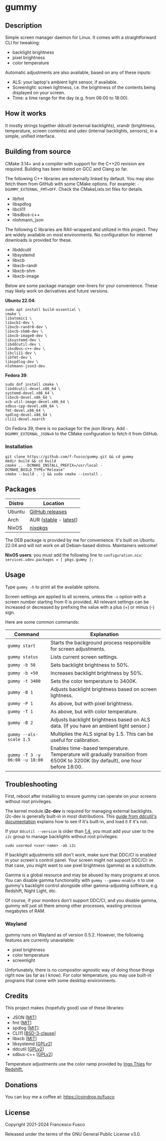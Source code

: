 # gummy

## Description

Simple screen manager daemon for Linux. It comes with a straightforward CLI for tweaking:
- backlight brightness
- pixel brightness
- color temperature

Automatic adjustments are also available, based on any of these inputs:

- ALS: your laptop's ambient light sensor, if available.
- Screenlight: screen lightness, i.e. the brightness of the contents being displayed on your screen.
- Time: a time range for the day (e.g. from 06:00 to 18:00).

## How it works

It mostly strings together ddcutil (external backlights), xrandr (brightness, temperature, screen contents) and udev (internal backlights, sensors), in a simple, unified interface.

## Building from source

CMake 3.14+ and a compiler with support for the C++20 revision are required. Building has been tested on GCC and Clang so far.

The following C++ libraries are externally linked by default. You may also fetch them from GitHub with some CMake options. For example: `-DGUMMY_EXTERNAL_FMT=OFF`. Check the CMakeLists.txt files for details.

- libfmt
- libspdlog
- libcli11
- libsdbus-c++
- nlohmann_json

The following C libraries are RAII-wrapped and utilized in this project. They are widely available on most environments. No configuration for internet downloads is provided for these.

- libddcutil
- libsystemd
- libxcb
- libxcb-randr
- libxcb-shm
- libxcb-image

Below are some package manager one-liners for your convenience. These may likely work on derivatives and future versions.

**Ubuntu 22.04**:

```
sudo apt install build-essential \
cmake \
libatomic1 \
libxcb1-dev \
libxcb-randr0-dev \
libxcb-shm0-dev \
libxcb-image0-dev \
libsystemd-dev \
libddcutil-dev \
libsdbus-c++-dev \
libcli11-dev \
libfmt-dev \
libspdlog-dev \
nlohmann-json3-dev
```

**Fedora 39**: 
```
sudo dnf install cmake \
libddcutil-devel.x86_64 \
systemd-devel.x86_64 \
libxcb-devel.x86_64 \
xcb-util-image-devel.x86_64 \
sdbus-cpp-devel.x86_64 \
fmt-devel.x86_64 \
spdlog-devel.x86_64 \
cli11-devel.noarch
```

On Fedora 39, there is no package for the json library. Add `-DGUMMY_EXTERNAL_JSON=0` to the CMake configuration to fetch it from GitHub.

### Installation

```
git clone https://github.com/f-fusco/gummy.git && cd gummy
mkdir build && cd build
cmake .. -DCMAKE_INSTALL_PREFIX=/usr/local -DCMAKE_BUILD_TYPE="Release"
cmake --build . -j && sudo cmake --install .
```

## Packages

| Distro | Location |
|---------|--------|
| Ubuntu | [GitHub releases](https://github.com/Fushko/gummy/releases/latest) |
| Arch    | AUR ([stable](https://aur.archlinux.org/packages/gummy/) - [latest](https://aur.archlinux.org/packages/gummy-git/)) |
| NixOS   | [nixpkgs](https://search.nixos.org/packages?channel=unstable&show=gummy&query=gummy) |

The DEB package is provided by me for convenience. It's built on Ubuntu 22.04 and will not work on all Debian-based distros. Maintainers welcome!

**NixOS users**: you must add the following line to `configuration.nix`: `services.udev.packages = [ pkgs.gummy ];`

## Usage

Type `gummy -h` to print all the available options.

Screen settings are applied to all screens, unless the `-s` option with a screen number starting from 0 is provided.
All relevant settings can be increased or decreased by prefixing the value with a plus (+) or minus (-) sign.

Here are some common commands:

| Command | Explanation |
|---------|--------|
| `gummy start`   | Starts the background process responsible for screen adjustments. |
| `gummy status`   | Lists current screen settings. |
| `gummy -b 50`   | Sets backlight brightness to 50%. |
| `gummy -b +50`  | Increases backlight brightness by 50%. |
| `gummy -t 3400` | Sets the color temperature to 3400K. |
| `gummy -B 1`    | Adjusts backlight brightness based on screen lightness. |
| `gummy -P 1`    | As above, but with pixel brightness. |
| `gummy -T 1`    | As above, but with color temperature. |
| `gummy -B 2`    | Adjusts backlight brightness based on ALS data. (If you have an ambient light sensor.) |
| `gummy --als-scale 1.5` | Multiplies the ALS signal by 1.5. This can be useful for calibration. |
| `gummy -T 3 -y 06:00 -u 18:00` | Enables time-based temperature. Temperature will gradually transition from 6500K to 3200K (by default), one hour before 18:00. |

## Troubleshooting

First, reboot after installing to ensure gummy can operate on your screens without root privileges.

The kernel module **i2c-dev** is required for managing external backlights. i2c-dev is generally built-in in most distributions. This [guide from ddcutil's documentation](https://www.ddcutil.com/kernel_module/) explains how to see if it's built-in, and load it if it's not.

If your `ddcutil --version` is older than [1.4](https://www.ddcutil.com/release_notes/#i2c-device-permissions-simplified), you must add your user to the `i2c` group to manage backlights without root privileges:

`sudo usermod <user-name> -aG i2c`

If backlight adjustments still don't work, make sure that DDC/CI is enabled in your screen's control panel. Your screen might not support DDC/CI: in that case, you might want to use pixel brightness (gamma) as a substitute.

Gamma is a global resource and may be abused by many programs at once. You can disable gamma functionality with `gummy --gamma-enable 0` to use gummy's backlight control alongside other gamma-adjusting software, e.g. Redshift, Night Light, etc. 

Of course, if your monitors don't support DDC/CI, and you disable gamma, gummy will just sit there among other processes, wasting precious megabytes of RAM.

### Wayland
gummy runs on Wayland as of version 0.5.2. However, the following features are currently unavailable:

- pixel brightness
- color temperature
- screenlight

Unfortunately, there is no compositor-agnostic way of doing those things right now (as far as I know). For color temperature, you may use built-in programs that come with some desktop environments.

## Credits
This project makes (hopefully good) use of these libraries:

- JSON [[MIT](https://github.com/nlohmann/json/blob/develop/LICENSE.MIT)]
- fmt [[MIT](https://github.com/fmtlib/fmt/blob/master/LICENSE.rst)]
- spdlog [[MIT](https://github.com/gabime/spdlog/blob/v1.x/LICENSE)]
- CLI11 [[BSD-3-clause](https://github.com/CLIUtils/CLI11/blob/main/LICENSE)]
- libxcb [[MIT](https://github.com/freedesktop/xcb-libxcb/blob/master/COPYING)]
- libsystemd [[GPLv2](https://github.com/systemd/systemd/blob/main/LICENSE.GPL2)]
- ddcutil [[GPLv2](https://github.com/rockowitz/ddcutil/blob/1.4.1-release/COPYING)]
- sdbus-c++ [[GPLv2](https://github.com/Kistler-Group/sdbus-cpp/blob/master/COPYING)]

Temperature adjustments use the color ramp provided by [Ingo Thies](https://github.com/jonls/redshift/blob/master/README-colorramp) for [Redshift.](https://github.com/jonls/redshift)

## Donations

You can buy me a coffee at: https://coindrop.to/fusco

## License

Copyright 2021-2024 Francesco Fusco

Released under the terms of the GNU General Public License v3.0.

